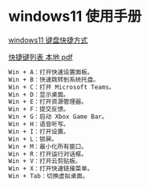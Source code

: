 # windows11 使用手册

[windows11 键盘快捷方式](https://support.microsoft.com/zh-cn/windows/windows-%E7%9A%84%E9%94%AE%E7%9B%98%E5%BF%AB%E6%8D%B7%E6%96%B9%E5%BC%8F-dcc61a57-8ff0-cffe-9796-cb9706c75eec)

<a target="_blank" href="/docs/windows-11快捷键列表.pdf">快捷键列表 本地 pdf</a>

```md
Win + A：打开快速设置面板。
Win + B：快速跳转到系统托盘。
Win + C：打开 Microsoft Teams。
Win + D：显示桌面。
Win + E：打开资源管理器。
Win + F：提交反馈。
Win + G：启动 Xbox Game Bar。
Win + H：语音听写。
Win + I：打开设置。
Win + L：锁屏。
Win + M：最小化所有窗口。
Win + R：打开运行对话框。
Win + V：打开云剪贴板。
Win + X：打开快速链接菜单。
Win + Tab：切换虚拟桌面。
```
